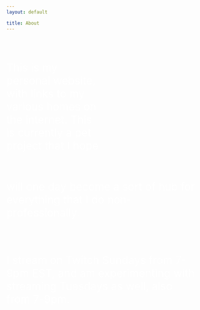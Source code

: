 ```yaml
---
layout: default

title: About
---
```



<br>
<br>

<p style="color:white; font-size: 200%;margin-right: 50%">This is my personal website, with links to my various homes on the internet. This is currently a pet project that I hope </p>
<br>
<p style="color:white; font-size: 200%;"> will one day become a sort of hub for everything that I do non-professionally.</p>
<br>
<br>
<p style="color:white; font-size: 200%;"> I stream on Twitch Sundays from 7-9pm EST, and am experimenting with streaming Tuesdays as well, also from 7-9pm.</p>

